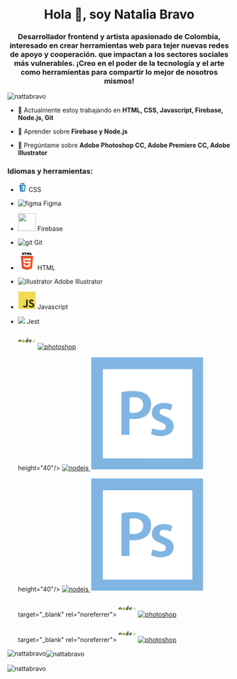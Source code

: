 <h1 align="center">Hola 👋, soy Natalia Bravo</h1>
<h3 align="center">Desarrollador frontend y artista apasionado de Colombia, interesado en crear herramientas web para tejer nuevas redes de apoyo y cooperación. que impactan a los sectores sociales más vulnerables. ¡Creo en el poder de la tecnología y el arte como herramientas para compartir lo mejor de nosotros mismos!</h3>

<p align="left"> <img src="https://komarev.com/ghpvc/?username=nattabravo&label= Profile%20views&color=0e75b6&style=flat" alt="nattabravo" /> </p>

- 🔭 Actualmente estoy trabajando en **HTML, CSS, Javascript, Firebase, Node.js, Git**

- 🌱 Aprender sobre **Firebase y Node.js**

- 💬 Pregúntame sobre **Adobe Photoshop CC, Adobe Premiere CC, Adobe Illustrator**


<h3 align="left">Idiomas y herramientas:</h3>

<p align="left"> 

- <img src="https://raw.githubusercontent.com/devicons/devicon/master/icons/css3/css3-original-wordmark.svg" width="20" height="20"/> CSS

- <img src="https://www.vectorlogo.zone/logos/figma/figma-icon.svg" alt="figma" width= "20" height="20"/> Figma

- <img src="https://www.vectorlogo.zone/logos/firebase/firebase-icon.svg" width="40" height="40"/> Firebase
  
- <img src="https://www.vectorlogo.zone/logos/git-scm/git-scm-icon.svg" alt="git" width="40" height ="40"/> Git
  
- <img src="https://raw.githubusercontent.com/devicons/devicon/master/icons/html5/html5-original-wordmark.svg" width="40" height="40"/> HTML
  
- <img src="https://www.vectorlogo.zone/logos/adobe_illustrator/adobe_illustrator-icon.svg" alt="illustrator" width="40" height= "40"/> Adobe Illustrator
  
- <img src=" https://raw.githubusercontent.com/devicons/devicon/master/icons/javascript/javascript-original.svg" width="40" height="40"/> Javascript
 
- <img src="https://www.vectorlogo.zone/logos/jestjsio/jestjsio-icon.svg" ancho="40" altura="40"/> Jest
  
  
  
  <img src ="https://raw.githubusercontent.com/devicons/devicon/master/icons/nodejs/nodejs-original-wordmark.svg" alt="nodejs" width="40" height="40"/> </a > 
  <a href="https://www.photoshop.com/en" target="_blank" rel="noreferrer"> <img src="https://raw.githubusercontent.com/devicons/devicon/master/ iconos/photoshop/photoshop-line.svg" alt="photoshop" width="40" height="40"/> </a> </p>height="40"/> </a> 
  <a href="https://nodejs.org" target="_blank" rel="noreferrer"> <img src="https://raw.githubusercontent.com/ devicons/devicon/master/icons/nodejs/nodejs-original-wordmark.svg" alt="nodejs" width="40" height="40"/> </a> 
  <a href="https://www. photoshop.com/en" target="_blank" rel="noreferrer"> <img src="https://raw.githubusercontent.com/devicons/devicon/master/icons/photoshop/photoshop-line.svg" alt= "photoshop" ancho="40" altura="40"/> </a> </p>height="40"/> </a> 
  <a href="https://nodejs.org" target="_blank" rel="noreferrer"> <img src="https://raw.githubusercontent.com/ devicons/devicon/master/icons/nodejs/nodejs-original-wordmark.svg" alt="nodejs" width="40" height="40"/> </a> 
  <a href="https://www. photoshop.com/en" target="_blank" rel="noreferrer"> <img src="https://raw.githubusercontent.com/devicons/devicon/master/icons/photoshop/photoshop-line.svg" alt= "photoshop" ancho="40" altura="40"/> </a> </p>target="_blank" rel="noreferrer"> <img src="https://raw.githubusercontent.com/devicons/devicon/master/icons/nodejs/nodejs-original-wordmark.svg" alt="nodejs" ancho ="40" height="40"/> </a> 
  <a href="https://www.photoshop.com/en" target="_blank" rel="noreferrer"> <img src="https: //raw.githubusercontent.com/devicons/devicon/master/icons/photoshop/photoshop-line.svg" alt="photoshop" width="40" height="40"/> </a> 
  </p>target="_blank" rel="noreferrer"> <img src="https://raw.githubusercontent.com/devicons/devicon/master/icons/nodejs/nodejs-original-wordmark.svg" alt="nodejs" ancho ="40" height="40"/> </a> 
  <a href="https://www.photoshop.com/en" target="_blank" rel="noreferrer"> <img src="https ://raw.githubusercontent.com/devicons/devicon/master/icons/photoshop/photoshop-line.svg" alt="photoshop" width="10" height="10"/> </a> </p>

<p><img align="left" src="https://github-readme-stats.vercel.app/api/top-langs?username=nattabravo&show_icons=true&locale=en&layout=compact" alt="nattabravo" /> </p>

<p> <img align="center" src="https://github-readme-stats.vercel.app/api?username=nattabravo&show_icons=true&locale=en" alt="nattabravo" /> </p>

<p><img align="center" src="https://github-readme-streak-stats.herokuapp.com/?user=nattabravo&" alt="nattabravo" /></p>

